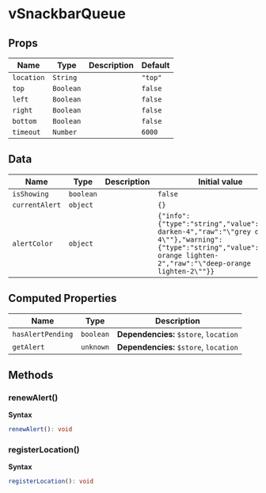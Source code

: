 # vSnackbarQueue

## Props

| Name       | Type      | Description | Default |
| ---------- | --------- | ----------- | ------- |
| `location` | `String`  |             | `"top"` |
| `top`      | `Boolean` |             | `false` |
| `left`     | `Boolean` |             | `false` |
| `right`    | `Boolean` |             | `false` |
| `bottom`   | `Boolean` |             | `false` |
| `timeout`  | `Number`  |             | `6000`  |

## Data

| Name           | Type      | Description | Initial value                                                                                                                                                                |
| -------------- | --------- | ----------- | ---------------------------------------------------------------------------------------------------------------------------------------------------------------------------- |
| `isShowing`    | `boolean` |             | `false`                                                                                                                                                                      |
| `currentAlert` | `object`  |             | `{}`                                                                                                                                                                         |
| `alertColor`   | `object`  |             | `{"info":{"type":"string","value":"grey darken-4","raw":"\"grey darken-4\""},"warning":{"type":"string","value":"deep-orange lighten-2","raw":"\"deep-orange lighten-2\""}}` |

## Computed Properties

| Name              | Type      | Description                            |
| ----------------- | --------- | -------------------------------------- |
| `hasAlertPending` | `boolean` | **Dependencies:** `$store`, `location` |
| `getAlert`        | `unknown` | **Dependencies:** `$store`, `location` |

## Methods

### renewAlert()

**Syntax**

```typescript
renewAlert(): void
```

### registerLocation()

**Syntax**

```typescript
registerLocation(): void
```

